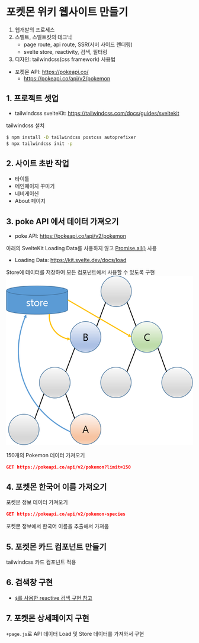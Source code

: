 # 포켓몬 위키 웹사이트 만들기

1. 웹개발의 프로세스
2. 스벨트, 스벨트킷의 테크닉
    - page route, api route, SSR(서버 사이드 렌더링)
    - svelte store, reactivity, 검색, 필터링
3. 디자인: tailwindcss(css framework) 사용법

- 포켓몬 API: https://pokeapi.co/
    - https://pokeapi.co/api/v2/pokemon

## 1. 프로젝트 셋업

- tailwindcss svelteKit: https://tailwindcss.com/docs/guides/sveltekit

tailwindcss 설치

```bash
$ npm install -D tailwindcss postcss autoprefixer
$ npx tailwindcss init -p
```

## 2. 사이트 초반 작업

- 타이틀
- 메인페이지 꾸미기
- 네비게이션
- About 페이지

## 3. poke API 에서 데이터 가져오기

- poke API: https://pokeapi.co/api/v2/pokemon

아래의 SvelteKit Loading Data를 사용하지
않고 [Promise.all()](https://developer.mozilla.org/ko/docs/Web/JavaScript/Reference/Global_Objects/Promise/all) 사용

- Loading Data: https://kit.svelte.dev/docs/load

Store에 데이터를 저장하여 모든 컴포넌트에서 사용할 수 있도록 구현
![store](attachments/20231031084650.png)

150개의 Pokemon 데이터 가져오기

```JSON
GET https://pokeapi.co/api/v2/pokemon?limit=150
```

## 4. 포켓몬 한국어 이름 가져오기

포켓몬 정보 데이터 가져오기

```JSON
GET https://pokeapi.co/api/v2/pokemon-species
```

포켓몬 정보에서 한국어 이름을 추출해서 가져옴

## 5. 포켓몬 카드 컴포넌트 만들기

tailwindcss 카드 컴포넌트 적용

## 6. 검색창 구현

- [`$`를 사용한 reactive 검색 구현 참고](https://svelte.dev/docs/svelte-components#script-3-$-marks-a-statement-as-reactive)

## 7. 포켓몬 상세페이지 구현

`+page.js`로 API 데이터 Load 및 Store 데이터를 가져와서 구현